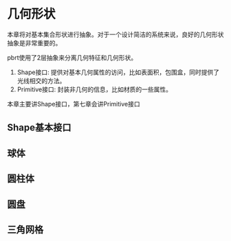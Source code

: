 # 几何形状

本章将对基本集合形状进行抽象。对于一个设计简洁的系统来说，良好的几何形状抽象是非常重要的。

pbrt使用了2层抽象来分离几何特征和几何形状。

1. Shape接口: 提供对基本几何属性的访问，比如表面积，包围盒，同时提供了光线相交的方法。
2. Primitive接口: 封装非几何的信息，比如材质的一些属性。

本章主要讲Shape接口，第七章会讲Primitive接口

## Shape基本接口

## 球体

## 圆柱体

## 圆盘

## 三角网格
